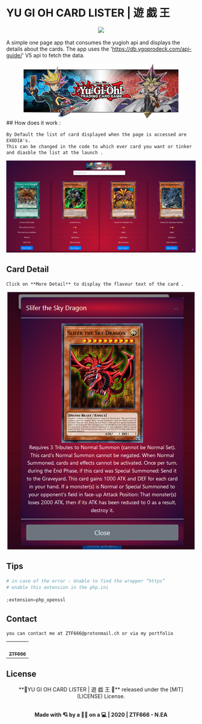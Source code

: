 # YU GI OH CARD LISTER | 遊 戯 王

<div align="center">
<img src="/imgs/yugi.gif" >
</div>

A simple one page app that consumes the yugioh api and displays the details about the cards.
The app uses the 'https://db.ygoprodeck.com/api-guide/' V5 api to fetch the data.

<div align="center">
<img src="/imgs/logox.png" >
</div>
## How does it work :

```
By Default the list of card displayed when the page is accessed are EXODIA's.
This can be changed in the code to which ever card you want or tinker and diasble the list at the launch .
```

<div align="center">
<img src="/imgs/default.png" >
</div>

## Card Detail

```
Click on **More Detail** to display the flavour text of the card .
```

<div align="center">
<img src="/imgs/3.png" >
</div>

## Tips

```php
# in case of the error : Unable to find the wrapper “https”
# enable this extension in the php.ini

;extension=php_openssl

```

## Contact

```
you can contact me at ZTF666@protonmail.ch or via my portfolio

```

<div align="center">

<table>
  <tr>
    <td align="center"><a href="https://ztfportfolio.web.app/" target='_blank'><img src="https://avatars1.githubusercontent.com/u/32502988?v=4" width="100px;" alt=""/><br /><sub><b>ZTF666</b></sub></a></td>
  </tr>
</table>

</div>

## License

<div align="center">
**💎YU GI OH CARD LISTER | 遊 戯 王 💎** released under the [MIT](LICENSE) License.
<br><br>

<strong><p>Made with 💘 by a 👨‍💻 on a 💻 | 2020 | ZTF666 - N.EA</p> </strong>

</div>

